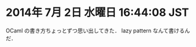 2014年  7月  2日 水曜日 16:44:08 JST
===

OCaml の書き方ちょっとずつ思い出してきた．
lazy pattern なんて書けるんだ．

<script src="https://gist.github.com/cympfh/4d7afc1e847abc89aa45.js"></script>

